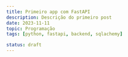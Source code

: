 ```yaml
---
title: Primeiro app com FastAPI
description: Descrição do primeiro post
date: 2023-11-11
topic: Programação
tags: [python, fastapi, backend, sqlachemy]

status: draft
---
```



